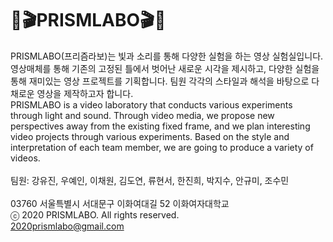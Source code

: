 <h1>&#127752;&#127916;PRISMLABO&#127916;&#127752;</h1>

PRISMLABO(프리즘라보)는 빛과 소리를 통해 다양한 실험을 하는 영상 실험실입니다. 영상매체를 통해 기존의 고정된 틀에서 벗어난 새로운 시각을 제시하고, 다양한 실험을 통해 재미있는 영상 프로젝트를 기획합니다. 팀원 각각의 스타일과 해석을 바탕으로 다채로운 영상을 제작하고자 합니다. <br>
PRISMLABO is a video laboratory that conducts various experiments through light and sound. Through video media, we propose new perspectives away from the existing fixed frame, and we plan interesting video projects through various experiments. Based on the style and interpretation of each team member, we are going to produce a variety of videos. <br>
<br>
팀원: 강유진, 우예인, 이채원, 김도연, 류현서, 한진희, 박지수, 안규미, 조수민 <br>
<br>
03760 서울특별시 서대문구 이화여대길 52 이화여자대학교 <br>
ⓒ 2020 PRISMLABO. All rights reserved. <br>
2020prismlabo@gmail.com <br>
